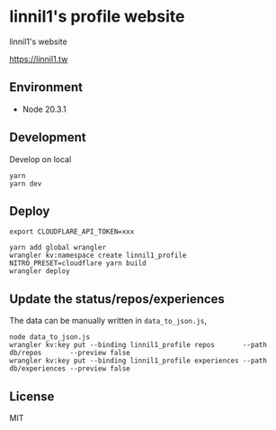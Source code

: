 # linnil1's profile website

linnil1's website

https://linnil1.tw


## Environment

- Node 20.3.1


## Development

Develop on local

```
yarn
yarn dev
```


## Deploy

```
export CLOUDFLARE_API_TOKEN=xxx

yarn add global wrangler
wrangler kv:namespace create linnil1_profile
NITRO_PRESET=cloudflare yarn build
wrangler deploy
```


## Update the status/repos/experiences

The data can be manually written in `data_to_json.js`,

```
node data_to_json.js
wrangler kv:key put --binding linnil1_profile repos       --path db/repos       --preview false
wrangler kv:key put --binding linnil1_profile experiences --path db/experiences --preview false
```

## License

MIT
